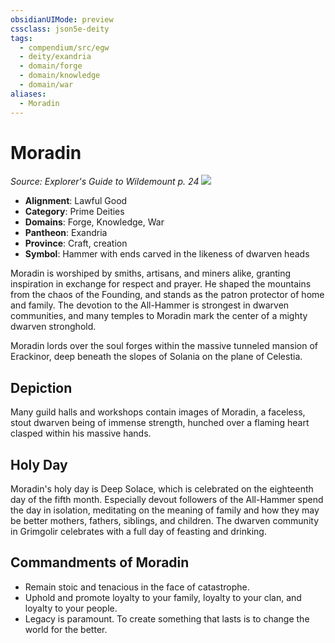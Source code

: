 ```yaml
---
obsidianUIMode: preview
cssclass: json5e-deity
tags:
  - compendium/src/egw
  - deity/exandria
  - domain/forge
  - domain/knowledge
  - domain/war
aliases:
  - Moradin
---
```

# Moradin
*Source: Explorer's Guide to Wildemount p. 24* 
![](/compendium/deities/img/symbol-of-moradin.png#symbol)

- **Alignment**: Lawful Good
- **Category**: Prime Deities
- **Domains**: Forge, Knowledge, War
- **Pantheon**: Exandria
- **Province**: Craft, creation
- **Symbol**: Hammer with ends carved in the likeness of dwarven heads

Moradin is worshiped by smiths, artisans, and miners alike, granting inspiration in exchange for respect and prayer. He shaped the mountains from the chaos of the Founding, and stands as the patron protector of home and family. The devotion to the All-Hammer is strongest in dwarven communities, and many temples to Moradin mark the center of a mighty dwarven stronghold.

Moradin lords over the soul forges within the massive tunneled mansion of Erackinor, deep beneath the slopes of Solania on the plane of Celestia.

## Depiction

Many guild halls and workshops contain images of Moradin, a faceless, stout dwarven being of immense strength, hunched over a flaming heart clasped within his massive hands.

## Holy Day

Moradin's holy day is Deep Solace, which is celebrated on the eighteenth day of the fifth month. Especially devout followers of the All-Hammer spend the day in isolation, meditating on the meaning of family and how they may be better mothers, fathers, siblings, and children. The dwarven community in Grimgolir celebrates with a full day of feasting and drinking.

## Commandments of Moradin

- Remain stoic and tenacious in the face of catastrophe.
- Uphold and promote loyalty to your family, loyalty to your clan, and loyalty to your people.
- Legacy is paramount. To create something that lasts is to change the world for the better.